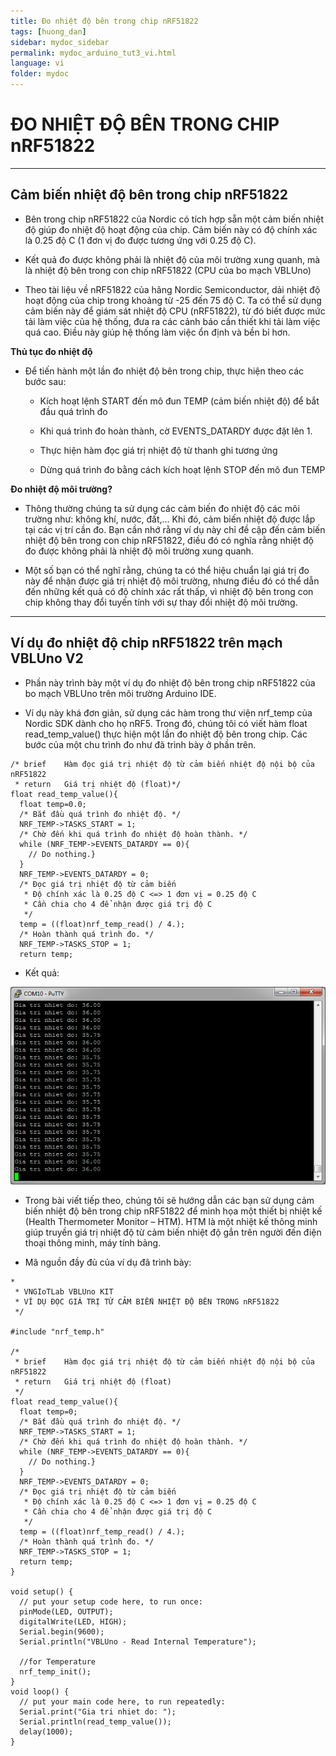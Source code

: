 ```yaml
---
title: Đo nhiệt độ bên trong chip nRF51822
tags: [huong_dan]
sidebar: mydoc_sidebar
permalink: mydoc_arduino_tut3_vi.html
language: vi
folder: mydoc
---
```


# ĐO NHIỆT ĐỘ BÊN TRONG CHIP nRF51822

***
## Cảm biến nhiệt độ bên trong chip nRF51822

* Bên trong chip nRF51822 của Nordic có tích hợp sẵn một cảm biến nhiệt độ giúp đo nhiệt độ hoạt động của chip. Cảm biến này có độ chính xác là 0.25 độ C (1 đơn vị đo được tương ứng với 0.25 độ C).

* Kết quả đo được không phải là nhiệt độ của môi trường xung quanh, mà là nhiệt độ bên trong con chip nRF51822 (CPU của bo mạch VBLUno)

* Theo tài liệu về nRF51822 của hãng Nordic Semiconductor, dải nhiệt độ hoạt động của chip trong khoảng từ -25 đến 75 độ C. Ta có thể sử dụng cảm biến này để giám sát nhiệt độ CPU (nRF51822), từ đó biết được mức tải làm việc của hệ thống, đưa ra các cảnh báo cần thiết khi tải làm việc quá cao. Điều này giúp hệ thống làm việc ổn định và bền bỉ hơn.

**Thủ tục đo nhiệt độ**

* Để tiến hành một lần đo nhiệt độ bên trong chip, thực hiện theo các bước sau:
	
	+ Kích hoạt lệnh START đến mô đun TEMP (cảm biến nhiệt độ) để bắt đầu quá trình đo
	
	+ Khi quá trình đo hoàn thành, cờ EVENTS_DATARDY được đặt lên 1. 
	
	+ Thực hiện hàm đọc giá trị nhiệt độ từ thanh ghi tương ứng
	
	+ Dừng quá trình đo bằng cách kích hoạt lệnh STOP đến mô đun TEMP

**Đo nhiệt độ môi trường?**

* Thông thường chúng ta sử dụng các cảm biến đo nhiệt độ các môi trường như: không khí, nước, đất,… Khi đó, cảm biến nhiệt độ được lắp tại các vị trí cần đo. Bạn cần nhớ rằng ví dụ này chỉ đề cập đến cảm biến nhiệt độ bên trong con chip nRF51822, điều đó có nghĩa rằng nhiệt độ đo được không phải là nhiệt độ môi trường xung quanh. 

* Một số bạn có thể nghĩ rằng, chúng ta có thể hiệu chuẩn lại giá trị đo này để nhận được giá trị nhiệt độ môi trường, nhưng điều đó có thể dẫn đến những kết quả có độ chính xác rất thấp, vì nhiệt độ bên trong con chip không thay đổi tuyến tính với sự thay đổi nhiệt độ môi trường.

***
## Ví dụ đo nhiệt độ chip nRF51822 trên mạch VBLUno V2
	
* Phần này trình bày một ví dụ đo nhiệt độ bên trong chip nRF51822 của bo mạch VBLUno trên môi trường Arduino IDE.

* Ví dụ này khá đơn giản, sử dụng các hàm trong thư viện nrf_temp của Nordic SDK dành cho họ nRF5. Trong đó, chúng tôi có viết hàm float read_temp_value() thực hiện một lần đo nhiệt độ bên trong chip. Các bước của một chu trình đo như đã trình bày ở phần trên.

```
/* brief    Hàm đọc giá trị nhiệt độ từ cảm biến nhiệt độ nội bộ của nRF51822
 * return   Giá trị nhiệt độ (float)*/
float read_temp_value(){
  float temp=0.0;
  /* Bắt đầu quá trình đo nhiệt độ. */
  NRF_TEMP->TASKS_START = 1; 
  /* Chờ đến khi quá trình đo nhiệt độ hoàn thành. */
  while (NRF_TEMP->EVENTS_DATARDY == 0){
    // Do nothing.}
  }
  NRF_TEMP->EVENTS_DATARDY = 0;
  /* Đọc giá trị nhiệt độ từ cảm biến
   * Độ chính xác là 0.25 độ C <=> 1 đơn vị = 0.25 độ C
   * Cần chia cho 4 để nhận được giá trị độ C
   */
  temp = ((float)nrf_temp_read() / 4.);
  /* Hoàn thành quá trình đo. */
  NRF_TEMP->TASKS_STOP = 1; 
  return temp;
```

* Kết quả:

![](images/arduino/tut/tut3/1.png)

* Trong bài viết tiếp theo, chúng tôi sẽ hướng dẫn các bạn sử dụng cảm biến nhiệt độ bên trong chip nRF51822 để minh họa một thiết bị nhiệt kế  (Health Thermometer Monitor – HTM). HTM là một nhiệt kế thông minh giúp truyền giá trị nhiệt độ từ cảm biến nhiệt độ gắn trên người đến điện thoại thông minh, máy tính bảng.


* Mã nguồn đầy đủ của ví dụ đã trình bày:

```
*
 * VNGIoTLab VBLUno KIT
 * VÍ DỤ ĐỌC GIÁ TRỊ TỪ CẢM BIẾN NHIỆT ĐỘ BÊN TRONG nRF51822
 */

#include "nrf_temp.h"

/*
 * brief    Hàm đọc giá trị nhiệt độ từ cảm biến nhiệt độ nội bộ của nRF51822
 * return   Giá trị nhiệt độ (float)
 */
float read_temp_value(){
  float temp=0;
  /* Bắt đầu quá trình đo nhiệt độ. */
  NRF_TEMP->TASKS_START = 1; 
  /* Chờ đến khi quá trình đo nhiệt độ hoàn thành. */
  while (NRF_TEMP->EVENTS_DATARDY == 0){
    // Do nothing.}
  }
  NRF_TEMP->EVENTS_DATARDY = 0;
  /* Đọc giá trị nhiệt độ từ cảm biến
   * Độ chính xác là 0.25 độ C <=> 1 đơn vị = 0.25 độ C
   * Cần chia cho 4 để nhận được giá trị độ C
   */
  temp = ((float)nrf_temp_read() / 4.);
  /* Hoàn thành quá trình đo. */
  NRF_TEMP->TASKS_STOP = 1; 
  return temp;
}

void setup() {
  // put your setup code here, to run once:
  pinMode(LED, OUTPUT);
  digitalWrite(LED, HIGH);
  Serial.begin(9600);
  Serial.println("VBLUno - Read Internal Temperature");

  //for Temperature
  nrf_temp_init();
}
void loop() {
  // put your main code here, to run repeatedly:
  Serial.print("Gia tri nhiet do: ");
  Serial.println(read_temp_value());
  delay(1000);
}
```
